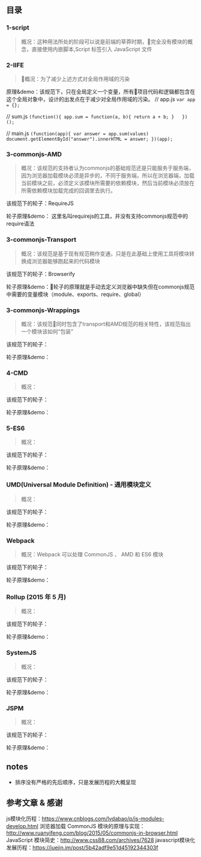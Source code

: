 
## 目录

### 1-script

> 概况：这种用法所处的阶段可以说是前端的草莽时期，完全没有模块的概念，直接使用内嵌脚本,Script 标签引入 JavaScript 文件

### 2-IIFE

> 概况：为了减少上述方式对全局作用域的污染

原理&demo：该规范下，只在全局定义一个变量，所有项目代码和逻辑都包含在这个全局对象中，设计的出发点在于减少对全局作用域的污染。
// app.js
`
var app = {};
`

// sum.js
`
(function(){
    app.sum = function(a, b){
        return a + b;
    }  
})();
`

// main.js
`
(function(app){
    var answer = app.sum(values)
    document.getElementById("answer").innerHTML = answer;
})(app);
`

### 3-commonjs-AMD

> 概况：该规范的支持者认为commonjs的基础规范还是只能服务于服务端，因为浏览器加载模块必须是异步的，不同于服务端，所以在浏览器端，加载当前模块之前，必须定义该模块所需要的依赖模块，然后当前模块必须放在所需依赖模块加载完成的回调里去执行。

该规范下的轮子：RequireJS

轮子原理&demo：
这里名叫requirejs的工具，并没有支持commonjs规范中的require语法

### 3-commonjs-Transport

> 概况：该规范是基于现有规范稍作变通，只是在此基础上使用工具将模块转换成浏览器能够跑起来的代码模块

该规范下的轮子：Browserify

轮子原理&demo：轮子的原理就是手动去定义浏览器中缺失但在commonjs规范中需要的变量模块（module、exports、require、global）

### 3-commonjs-Wrappings

> 概况：该规范同时包含了transport和AMD规范的相关特性，该规范指出一个模块该如何“包装”

该规范下的轮子：

轮子原理&demo：

### 4-CMD

> 概况：

该规范下的轮子：

轮子原理&demo：

### 5-ES6

> 概况：

该规范下的轮子：

轮子原理&demo：

### UMD(Universal Module Definition) - 通用模块定义

> 概况：

该规范下的轮子：

轮子原理&demo：

### Webpack

> 概况：Webpack 可以处理 CommonJS 、 AMD 和 ES6 模块

该规范下的轮子：

轮子原理&demo：

### Rollup (2015 年 5 月)

> 概况：

该规范下的轮子：

轮子原理&demo：

### SystemJS

> 概况：

该规范下的轮子：

轮子原理&demo：

### JSPM

> 概况：

该规范下的轮子：

轮子原理&demo：

## notes

- 排序没有严格的先后顺序，只是发展历程的大概呈现

## 参考文章 & 感谢

js模块化历程：https://www.cnblogs.com/lvdabao/p/js-modules-develop.html
浏览器加载 CommonJS 模块的原理与实现：http://www.ruanyifeng.com/blog/2015/05/commonjs-in-browser.html
JavaScript 模块简史：http://www.css88.com/archives/7628
javascript模块化发展历程：https://juejin.im/post/5b42adf9e51d45192344303f